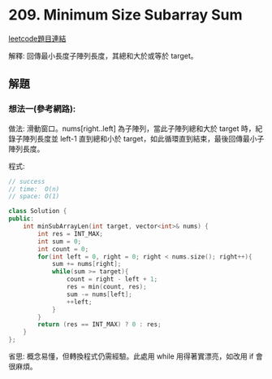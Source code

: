 # 209. Minimum Size Subarray Sum

[leetcode題目連結](https://leetcode.com/problems/minimum-size-subarray-sum/)

解釋: 回傳最小長度子陣列長度，其總和大於或等於 target。

## 解題

### 想法一(參考網路):

做法: 滑動窗口。nums[right..left] 為子陣列，當此子陣列總和大於 target 時，紀錄子陣列長度並 left-1 直到總和小於 target，如此循環直到結束，最後回傳最小子陣列長度。

程式:

```c++
// success
// time:  O(n)
// space: O(1)

class Solution {
public:
    int minSubArrayLen(int target, vector<int>& nums) {
        int res = INT_MAX;
        int sum = 0;
        int count = 0;
        for(int left = 0, right = 0; right < nums.size(); right++){
            sum += nums[right];
            while(sum >= target){
                count = right - left + 1;
                res = min(count, res);
                sum -= nums[left];
                ++left;
            }
        }
        return (res == INT_MAX) ? 0 : res;
    }
};
```

省思: 概念易懂，但轉換程式仍需經驗。此處用 while 用得著實漂亮，如改用 if 會很麻煩。

<br/>

<!--
### 網路解一:

```c++

```
-->

